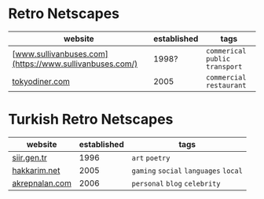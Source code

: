 # Retro Netscapes

| website | established | tags |
|---|---|---|
|[www.sullivanbuses.com](https://www.sullivanbuses.com/)| 1998? | `commerical` `public transport` | 
|[tokyodiner.com](https://tokyodiner.com/)| 2005 | `commercial` `restaurant` | 




# Turkish Retro Netscapes

| website | established | tags |
|---|---|---|
|[siir.gen.tr](https://siir.gen.tr)| 1996 | `art` `poetry` | 
|[hakkarim.net](https://hakkarim.net)| 2005 | `gaming` `social` `languages` `local` | 
|[akrepnalan.com](http://akrepnalan.com)| 2006 | `personal` `blog` `celebrity` | 

